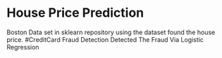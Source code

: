 # House Price Prediction
 Boston Data set in sklearn repository using the dataset found the house price.
 #CreditCard Fraud Detection
  Detected The Fraud Via Logistic Regression
